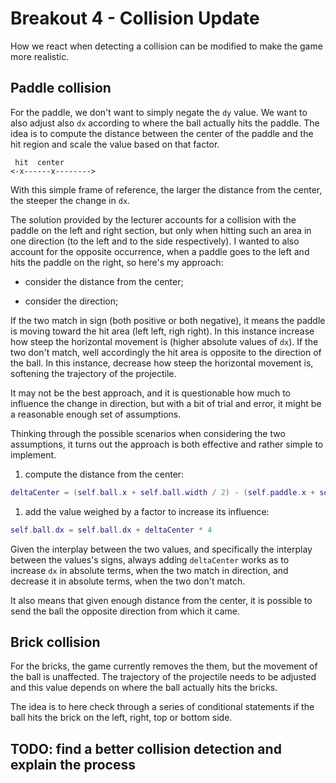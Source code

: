 # Breakout 4 - Collision Update

How we react when detecting a collision can be modified to make the game more realistic.

## Paddle collision

For the paddle, we don't want to simply negate the `dy` value. We want to also adjust also `dx` according to where the ball actually hits the paddle. The idea is to compute the distance between the center of the paddle and the hit region and scale the value based on that factor.

```text
 hit  center
<-x------x-------->
```

With this simple frame of reference, the larger the distance from the center, the steeper the change in `dx`.

The solution provided by the lecturer accounts for a collision with the paddle on the left and right section, but only when hitting such an area in one direction (to the left and to the side respectively). I wanted to also account for the opposite occurrence, when a paddle goes to the left and hits the paddle on the right, so here's my approach:

- consider the distance from the center;

- consider the direction;

If the two match in sign (both positive or both negative), it means the paddle is moving toward the hit area (left left, righ right). In this instance increase how steep the horizontal movement is (higher absolute values of `dx`). If the two don't match, well accordingly the hit area is opposite to the direction of the ball. In this instance, decrease how steep the horizontal movement is, softening the trajectory of the projectile.

It may not be the best approach, and it is questionable how much to influence the change in direction, but with a bit of trial and error, it might be a reasonable enough set of assumptions.

Thinking through the possible scenarios when considering the two assumptions, it turns out the approach is both effective and rather simple to implement.

1. compute the distance from the center:

```lua
deltaCenter = (self.ball.x + self.ball.width / 2) - (self.paddle.x + self.paddle.width / 2)
```

1. add the value weighed by a factor to increase its influence:

```lua
self.ball.dx = self.ball.dx + deltaCenter * 4
```

Given the interplay between the two values, and specifically the interplay between the values's signs, always adding `deltaCenter` works as to increase `dx` in absolute terms, when the two match in direction, and decrease it in absolute terms, when the two don't match.

It also means that given enough distance from the center, it is possible to send the ball the opposite direction from which it came.

## Brick collision

For the bricks, the game currently removes the them, but the movement of the ball is unaffected. The trajectory of the projectile needs to be adjusted and this value depends on where the ball actually hits the bricks.

The idea is to here check through a series of conditional statements if the ball hits the brick on the left, right, top or bottom side.

## TODO: find a better collision detection and explain the process
